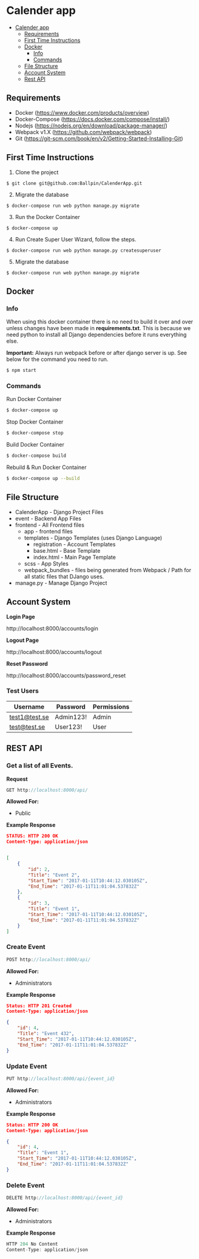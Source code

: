 # Calender app

- [Calender app](#calender-app)
  * [Requirements](#requirements)
  * [First Time Instructions](#first-time-instructions)
  * [Docker](#docker)
    + [Info](#info)
    + [Commands](#commands)
  * [File Structure](#file-structure)
  * [Account System](#account-system)
  * [Rest API](#rest-api)


## Requirements

- Docker (https://www.docker.com/products/overview)
- Docker-Compose (https://docs.docker.com/compose/install/)
- Nodejs (https://nodejs.org/en/download/package-manager/)
- Webpack v1.X (https://github.com/webpack/webpack)
- Git (https://git-scm.com/book/en/v2/Getting-Started-Installing-Git)





## First Time Instructions



1. Clone the project

 ```
 $ git clone git@github.com:Ballpin/CalenderApp.git
 ```

2. Migrate the database

 ```
 $ docker-compose run web python manage.py migrate
 ```

3. Run the Docker Container

 ```
 $ docker-compose up
 ```

4. Run Create Super User Wizard, follow the steps.

 ```
 $ docker-compose run web python manage.py createsuperuser
 ```

5. Migrate the database

 ```
 $ docker-compose run web python manage.py migrate
 ```



## Docker

### Info

When using this docker container there is no need to build it over and over unless changes have been made in **requirements.txt**. This is because we need python to install all Django dependencies before it runs everything else.



**Important:**  Always run webpack before or after django server is up. See below for the command you need to run.

```bash
$ npm start
```



### Commands

Run Docker Container

```bash
$ docker-compose up
```

Stop Docker Container

```bash
$ docker-compose stop
```

Build Docker Container

```bash
$ docker-compose build
```

Rebuild & Run Docker Container

```bash
$ docker-compose up --build
```



## File Structure

- CalenderApp - Django Project Files
- event - Backend App Files
- frontend - All Frontend files
  - app - frontend files
  - templates - Django Templates (uses Django Language)
    - registration - Account Templates
    - base.html - Base Template
    - index.html - Main Page Template
  - scss - App Styles
  - webpack_bundles - files being generated from Webpack / Path for all static files that DJango uses.
- manage.py - Manage Django Project




## Account System

**Login Page** 

http://localhost:8000/accounts/login

**Logout Page**

http://localhost:8000/accounts/logout

**Reset Password**

http://localhost:8000/accounts/password_reset



### Test Users

| Username  | Password | Permissions |
| --------- | -------- | ----------- |
| test1@test.se | Admin123! | Admin       |
| test@test.se  | User123!  | User        |




## REST API

### Get a list of all Events. 

**Request**

```javascript
GET http://localhost:8000/api/
```

**Allowed For:**

- Public

**Example Response**

```json
STATUS: HTTP 200 OK
Content-Type: application/json


[
    {
        "id": 2,
        "Title": "Event 2",
        "Start_Time": "2017-01-11T10:44:12.030105Z",
        "End_Time": "2017-01-11T11:01:04.537832Z"
    },
    {
        "id": 3,
        "Title": "Event 1",
        "Start_Time": "2017-01-11T10:44:12.030105Z",
        "End_Time": "2017-01-11T11:01:04.537832Z"
    }
]
```



### Create Event

```javascript
POST http://localhost:8000/api/
```
**Allowed For:**

- Administrators

**Example Response**

```json
Status: HTTP 201 Created
Content-Type: application/json

{
    "id": 4,
    "Title": "Event 432",
    "Start_Time": "2017-01-11T10:44:12.030105Z",
    "End_Time": "2017-01-11T11:01:04.537832Z"
}
```



### Update Event

```javascript
PUT http://localhost:8000/api/{event_id}
```

**Allowed For:**

- Administrators

**Example Response**

```json
Status: HTTP 200 OK
Content-Type: application/json

{
    "id": 4,
    "Title": "Event 1",
    "Start_Time": "2017-01-11T10:44:12.030105Z",
    "End_Time": "2017-01-11T11:01:04.537832Z"
}
```



### Delete Event

```javascript
DELETE http://localhost:8000/api/{event_id}
```

**Allowed For:**

- Administrators

**Example Response**

```javascript
HTTP 204 No Content
Content-Type: application/json
```
